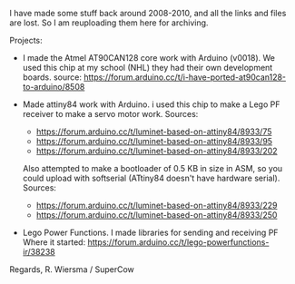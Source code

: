 I have made some stuff back around 2008-2010, and all the links and files are lost.
So I am reuploading them here for archiving.

Projects:

- I made the Atmel AT90CAN128 core work with Arduino (v0018).
  We used this chip at my school (NHL) they had their own development boards.
  source: https://forum.arduino.cc/t/i-have-ported-at90can128-to-arduino/8508

- Made attiny84 work with Arduino. i used this chip to make a Lego PF receiver to make a servo motor work.
  Sources: 
    - https://forum.arduino.cc/t/luminet-based-on-attiny84/8933/75
    - https://forum.arduino.cc/t/luminet-based-on-attiny84/8933/95
    - https://forum.arduino.cc/t/luminet-based-on-attiny84/8933/202


  Also attempted to make a bootloader of 0.5 KB in size in ASM, so you could upload with softserial (ATtiny84 doesn't have hardware serial).
  Sources:
    - https://forum.arduino.cc/t/luminet-based-on-attiny84/8933/229
    - https://forum.arduino.cc/t/luminet-based-on-attiny84/8933/250

- Lego Power Functions. I made libraries for sending and receiving PF
  Where it started: https://forum.arduino.cc/t/lego-powerfunctions-ir/38238

Regards, R. Wiersma / SuperCow